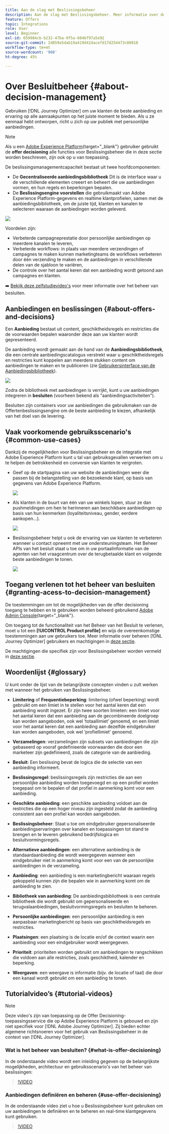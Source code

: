 ```yaml
---
title: Aan de slag met Beslissingsbeheer
description: Aan de slag met Beslissingsbeheer. Meer informatie over de architectuur, aanbiedingen en beslissingen en over veelvoorkomende gebruiksgevallen die u kunt uitvoeren
feature: Offers
topic: Integrations
role: User
level: Beginner
exl-id: 659984cb-b232-47ba-9f5a-604bf97a5e92
source-git-commit: 2d859a5dab19a419d424acefd17d254473c00818
workflow-type: tm+mt
source-wordcount: '908'
ht-degree: 45%

---
```


# Over Besluitbeheer {#about-decision-management}

Gebruiken [!DNL Journey Optimizer] om uw klanten de beste aanbieding en ervaring op alle aanraakpunten op het juiste moment te bieden. Als u ze eenmaal hebt ontworpen, richt u zich op uw publiek met persoonlijke aanbiedingen.

>[!NOTE]
>
>Als u een [Adobe Experience Platform](https://experienceleague.adobe.com/docs/experience-platform/landing/home.html){target=&quot;_blank&quot;} gebruiker gebruikt de **offer decisioning** alle functies voor Beslissingsbeheer die in deze sectie worden beschreven, zijn ook op u van toepassing.

De beslissingsmanagementcapaciteit bestaat uit twee hoofdcomponenten:

* De **Gecentraliseerde aanbiedingsbibliotheek** Dit is de interface waar u de verschillende elementen creeert en beheert die uw aanbiedingen vormen, en hun regels en beperkingen bepalen.
* De **Beslissingsengine voorstellen** die gebruikmaakt van Adobe Experience Platform-gegevens en realtime klantprofielen, samen met de aanbiedingsbibliotheek, om de juiste tijd, klanten en kanalen te selecteren waaraan de aanbiedingen worden geleverd.

![](../../assets/architecture.png)

Voordelen zijn:

* Verbeterde campagneprestatie door persoonlijke aanbiedingen op meerdere kanalen te leveren,
* Verbeterde workflows: in plaats van meerdere verzendingen of campagnes te maken kunnen marketingteams de workflows verbeteren door één verzending te maken en de aanbiedingen in verschillende delen van de sjabloon te variëren,
* De controle over het aantal keren dat een aanbieding wordt getoond aan campagnes en klanten.

➡️ [Bekijk deze zelfstudievideo&#39;s](#tutorial-videos) voor meer informatie over het beheer van besluiten.

## Aanbiedingen en beslissingen {#about-offers-and-decisions}

Een **Aanbieding** bestaat uit content, geschiktheidsregels en restricties die de voorwaarden bepalen waaronder deze aan uw klanten wordt gepresenteerd.

De aanbieding wordt gemaakt aan de hand van de **Aanbiedingsbibliotheek**, die een centrale aanbiedingscatalogus verstrekt waar u geschiktheidsregels en restricties kunt koppelen aan meerdere stukken content om aanbiedingen te maken en te publiceren (zie [Gebruikersinterface van de Aanbiedingsbibliotheek](../get-started/user-interface.md)).

![](../../assets/offer_structure.png)

Zodra de bibliotheek met aanbiedingen is verrijkt, kunt u uw aanbiedingen integreren in **besluiten** (voorheen bekend als &quot;aanbiedingsactiviteiten&quot;).

Besluiten zijn containers voor uw aanbiedingen die gebruikmaken van de Offertenbeslissingsengine om de beste aanbieding te kiezen, afhankelijk van het doel van de levering.

## Vaak voorkomende gebruiksscenario&#39;s {#common-use-cases}

Dankzij de mogelijkheden voor Beslissingsbeheer en de integratie met Adobe Experience Platform kunt u tal van gebruiksgevallen verwerken om u te helpen de betrokkenheid en conversie van klanten te vergroten.

* Geef op de startpagina van uw website de aanbiedingen weer die passen bij de belangstelling van de bezoekende klant, op basis van gegevens van Adobe Experience Platform.

   ![](../../assets/website.png)

* Als klanten in de buurt van één van uw winkels lopen, stuur ze dan pushmeldingen om hen te herinneren aan beschikbare aanbiedingen op basis van hun kenmerken (loyaliteitsniveau, gender, eerdere aankopen...).

   ![](../../assets/push_sample.png)

* Beslissingsbeheer helpt u ook de ervaring van uw klanten te verbeteren wanneer u contact opneemt met uw ondersteuningsteam. Het Beheer APIs van het besluit staat u toe om in uw portaalinformatie van de agenten van het vraagcentrum over de terugbetaalde klant en volgende beste aanbiedingen te tonen.

   ![](../../assets/do-not-localize/call-center.png)

## Toegang verlenen tot het beheer van besluiten {#granting-acess-to-decision-management}

De toestemmingen om tot de mogelijkheden van de offer decisioning toegang te hebben en te gebruiken worden beheerd gebruikend [Adobe Admin Console](https://helpx.adobe.com/nl/enterprise/managing/user-guide.html){target=&quot;_blank&quot;}.

Om toegang tot de functionaliteit van het Beheer van het Besluit te verlenen, moet u tot een **[!UICONTROL Product profile]** en wijs de overeenkomstige toestemmingen aan uw gebruikers toe. Meer informatie over beheren [!DNL Journey Optimizer] gebruikers en machtigingen in [deze sectie](../../administration/permissions.md).

De machtigingen die specifiek zijn voor Beslissingsbeheer worden vermeld in [deze sectie](../../administration/high-low-permissions.md#decisions-permissions).

## Woordenlijst {#glossary}

U kunt onder de lijst van de belangrijkste concepten vinden u zult werken met wanneer het gebruiken van Beslissingsbeheer.

* **Limitering** of **Frequentiebeperking**: limitering (ofwel beperking) wordt gebruikt om een limiet in te stellen voor het aantal keren dat een aanbieding wordt ingezet. Er zijn twee soorten limieten: een limiet voor het aantal keren dat een aanbieding aan de gecombineerde doelgroep kan worden aangeboden, ook wel ‘totaallimiet’ genoemd, en een limiet voor het aantal keren dat een aanbieding aan dezelfde eindgebruiker kan worden aangeboden, ook wel ‘profiellimiet’ genoemd.

* **Verzamelingen**: verzamelingen zijn subsets van aanbiedingen die zijn gebaseerd op vooraf gedefinieerde voorwaarden die door een marketeer zijn gedefinieerd, zoals de categorie van de aanbieding.

* **Besluit**: Een beslissing bevat de logica die de selectie van een aanbieding informeert.

* **Beslissingsregel**: beslissingsregels zijn restricties die aan een persoonlijke aanbieding worden toegevoegd en op een profiel worden toegepast om te bepalen of dat profiel in aanmerking komt voor een aanbieding.

* **Geschikte aanbieding**: een geschikte aanbieding voldoet aan de restricties die op een hoger niveau zijn ingesteld zodat de aanbieding consistent aan een profiel kan worden aangeboden.

* **Beslissingsbeheer**: Staat u toe om eindgebruiker gepersonaliseerde aanbiedingservaringen over kanalen en toepassingen tot stand te brengen en te leveren gebruikend bedrijfslogica en besluitvormingsregels.

* **Alternatieve aanbiedingen**: een alternatieve aanbieding is de standaardaanbieding die wordt weergegeven wanneer een eindgebruiker niet in aanmerking komt voor een van de persoonlijke aanbiedingen in de verzameling.

* **Aanbieding**: een aanbieding is een marketingbericht waaraan regels gekoppeld kunnen zijn die bepalen wie in aanmerking komt om de aanbieding te zien.

* **Bibliotheek van aanbieding**: De aanbiedingsbibliotheek is een centrale bibliotheek die wordt gebruikt om gepersonaliseerde en terugvalaanbiedingen, besluitvormingsregels en besluiten te beheren.

* **Persoonlijke aanbiedingen**: een persoonlijke aanbieding is een aanpasbaar marketingbericht op basis van geschiktheidsregels en restricties.

* **Plaatsingen**: een plaatsing is de locatie en/of de context waarin een aanbieding voor een eindgebruiker wordt weergegeven.

* **Prioriteit**: prioriteiten worden gebruikt om aanbiedingen te rangschikken die voldoen aan alle restricties, zoals geschiktheid, kalender en beperking.

* **Weergaven**: een weergave is informatie (bijv. de locatie of taal) die door een kanaal wordt gebruikt om een aanbieding te tonen.


## Tutorialvideo’s {#tutorial-videos}

>[!NOTE]
>
>Deze video&#39;s zijn van toepassing op de Offer Decisioning-toepassingsservice die op Adobe Experience Platform is gebouwd en zijn niet specifiek voor [!DNL Adobe Journey Optimizer]. Zij bieden echter algemene richtsnoeren voor het gebruik van Beslissingsbeheer in de context van [!DNL Journey Optimizer].

### Wat is het beheer van besluiten? {#what-is-offer-decisioning}

In de onderstaande video wordt een inleiding gegeven op de belangrijkste mogelijkheden, architectuur en gebruiksscenario&#39;s van het beheer van beslissingen:

>[!VIDEO](https://video.tv.adobe.com/v/326961?quality=12&learn=on)

### Aanbiedingen definiëren en beheren {#use-offer-decisioning}

In de onderstaande video ziet u hoe u Beslissingsbeheer kunt gebruiken om uw aanbiedingen te definiëren en te beheren en real-time klantgegevens kunt gebruiken.

>[!VIDEO](https://video.tv.adobe.com/v/326841?quality=12&learn=on)
